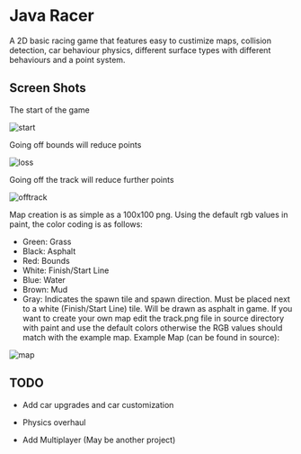 # Java Racer

A 2D basic racing game that features easy to custimize maps, collision detection, car behaviour physics, different surface types with different behaviours and a point system.


## Screen Shots
The start of the game

![start](https://github.com/boraakoguz/JavaRacer/blob/[branch]/image.jpg?raw=true)

Going off bounds will reduce points

![loss](https://github.com/boraakoguz/JavaRacer/assets/66472581/76bd1441-06fb-4d53-8900-c5cf9ced2ff2)

Going off the track will reduce further points

![offtrack](https://github.com/boraakoguz/JavaRacer/assets/66472581/3454d42d-cbea-4b46-9466-a10f74b6c36d)

Map creation is as simple as a 100x100 png. Using the default rgb values in paint, the color coding is as follows:
- Green: Grass
- Black: Asphalt
- Red: Bounds
- White: Finish/Start Line
- Blue: Water
- Brown: Mud
- Gray: Indicates the spawn tile and spawn direction. Must be placed next to a white (Finish/Start Line) tile. Will be drawn as asphalt in game.
If you want to create your own map edit the track.png file in source directory with paint and use the default colors otherwise the RGB values should match with the example map.
Example Map (can be found in source):

![map](https://github.com/boraakoguz/JavaRacer/assets/66472581/36166a0c-732f-43a6-bc4d-49e97a0c525f)


## TODO

- Add car upgrades and car customization

- Physics overhaul

- Add Multiplayer (May be another project)

  
